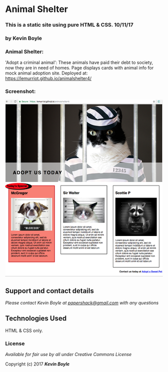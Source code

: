 # Animal Shelter
### This is a static site using pure HTML & CSS. 10/11/17
### by **Kevin Boyle**

### Animal Shelter:
'Adopt a criminal animal': These animals have paid their debt to society, now they are in need of homes. Page displays cards with animal info for mock animal adoption site.
Deployed at: https://lemurriot.github.io/animalshelter4/



### Screenshot:
![Screenshot](img/screenshot.png?raw=true)

## Support and contact details

_Please contact Kevin Boyle at papershack@gmail.com with any questions_

## Technologies Used

HTML & CSS only.

### License

*Available for fair use by all under Creative Commons License*

Copyright (c) 2017 **_Kevin Boyle_**
